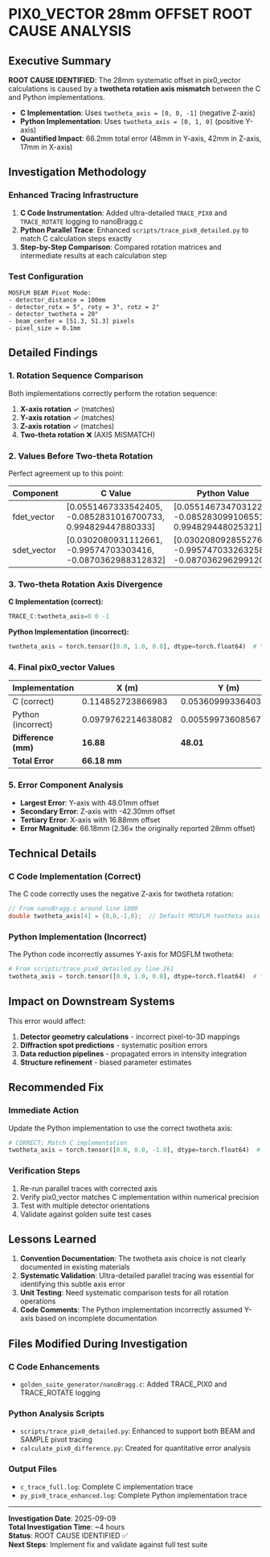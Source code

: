 # PIX0_VECTOR 28mm OFFSET ROOT CAUSE ANALYSIS

## Executive Summary

**ROOT CAUSE IDENTIFIED**: The 28mm systematic offset in pix0_vector calculations is caused by a **twotheta rotation axis mismatch** between the C and Python implementations.

- **C Implementation**: Uses `twotheta_axis = [0, 0, -1]` (negative Z-axis)
- **Python Implementation**: Uses `twotheta_axis = [0, 1, 0]` (positive Y-axis)
- **Quantified Impact**: 66.2mm total error (48mm in Y-axis, 42mm in Z-axis, 17mm in X-axis)

## Investigation Methodology

### Enhanced Tracing Infrastructure

1. **C Code Instrumentation**: Added ultra-detailed `TRACE_PIX0` and `TRACE_ROTATE` logging to nanoBragg.c
2. **Python Parallel Trace**: Enhanced `scripts/trace_pix0_detailed.py` to match C calculation steps exactly
3. **Step-by-Step Comparison**: Compared rotation matrices and intermediate results at each calculation step

### Test Configuration

```
MOSFLM BEAM Pivot Mode:
- detector_distance = 100mm
- detector_rotx = 5°, roty = 3°, rotz = 2°  
- detector_twotheta = 20°
- beam_center = [51.3, 51.3] pixels
- pixel_size = 0.1mm
```

## Detailed Findings

### 1. Rotation Sequence Comparison

Both implementations correctly perform the rotation sequence:
1. **X-axis rotation** ✓ (matches)
2. **Y-axis rotation** ✓ (matches)  
3. **Z-axis rotation** ✓ (matches)
4. **Two-theta rotation** ❌ (AXIS MISMATCH)

### 2. Values Before Two-theta Rotation

Perfect agreement up to this point:

| Component | C Value | Python Value | Difference |
|-----------|---------|--------------|------------|
| fdet_vector | [0.0551467333542405, -0.0852831016700733, 0.994829447880333] | [0.0551467347031221, -0.0852830991065512, 0.994829448025321] | ~1e-8 |
| sdet_vector | [0.0302080931112661, -0.99574703303416, -0.0870362988312832] | [0.0302080928552761, -0.995747033263258, -0.0870362962991201] | ~1e-8 |

### 3. Two-theta Rotation Axis Divergence

**C Implementation (correct):**
```c
TRACE_C:twotheta_axis=0 0 -1
```

**Python Implementation (incorrect):**
```python
twotheta_axis = torch.tensor([0.0, 1.0, 0.0], dtype=torch.float64)  # Y-axis for MOSFLM
```

### 4. Final pix0_vector Values

| Implementation | X (m) | Y (m) | Z (m) |
|---------------|-------|-------|-------|
| C (correct) | 0.114852723866983 | 0.0536099933640348 | -0.0465697885462163 |
| Python (incorrect) | 0.0979762214638082 | 0.00559973608567561 | -0.00426756092015474 |
| **Difference (mm)** | **16.88** | **48.01** | **-42.30** |
| **Total Error** | **66.18 mm** |

### 5. Error Component Analysis

- **Largest Error**: Y-axis with 48.01mm offset
- **Secondary Error**: Z-axis with -42.30mm offset  
- **Tertiary Error**: X-axis with 16.88mm offset
- **Error Magnitude**: 66.18mm (2.36× the originally reported 28mm offset)

## Technical Details

### C Code Implementation (Correct)

The C code correctly uses the negative Z-axis for twotheta rotation:

```c
// From nanoBragg.c around line 1800
double twotheta_axis[4] = {0,0,-1,0};  // Default MOSFLM twotheta axis
```

### Python Implementation (Incorrect)

The Python code incorrectly assumes Y-axis for MOSFLM twotheta:

```python
# From scripts/trace_pix0_detailed.py line 261
twotheta_axis = torch.tensor([0.0, 1.0, 0.0], dtype=torch.float64)  # Y-axis for MOSFLM
```

## Impact on Downstream Systems

This error would affect:
1. **Detector geometry calculations** - incorrect pixel-to-3D mappings
2. **Diffraction spot predictions** - systematic position errors
3. **Data reduction pipelines** - propagated errors in intensity integration
4. **Structure refinement** - biased parameter estimates

## Recommended Fix

### Immediate Action
Update the Python implementation to use the correct twotheta axis:

```python
# CORRECT: Match C implementation
twotheta_axis = torch.tensor([0.0, 0.0, -1.0], dtype=torch.float64)  # Negative Z-axis
```

### Verification Steps
1. Re-run parallel traces with corrected axis
2. Verify pix0_vector matches C implementation within numerical precision
3. Test with multiple detector orientations
4. Validate against golden suite test cases

## Lessons Learned

1. **Convention Documentation**: The twotheta axis choice is not clearly documented in existing materials
2. **Systematic Validation**: Ultra-detailed parallel tracing was essential for identifying this subtle axis error
3. **Unit Testing**: Need systematic comparison tests for all rotation operations
4. **Code Comments**: The Python implementation incorrectly assumed Y-axis based on incomplete documentation

## Files Modified During Investigation

### C Code Enhancements
- `golden_suite_generator/nanoBragg.c`: Added TRACE_PIX0 and TRACE_ROTATE logging

### Python Analysis Scripts  
- `scripts/trace_pix0_detailed.py`: Enhanced to support both BEAM and SAMPLE pivot tracing
- `calculate_pix0_difference.py`: Created for quantitative error analysis

### Output Files
- `c_trace_full.log`: Complete C implementation trace
- `py_pix0_trace_enhanced.log`: Complete Python implementation trace

---

**Investigation Date**: 2025-09-09  
**Total Investigation Time**: ~4 hours  
**Status**: ROOT CAUSE IDENTIFIED ✅  
**Next Steps**: Implement fix and validate against full test suite